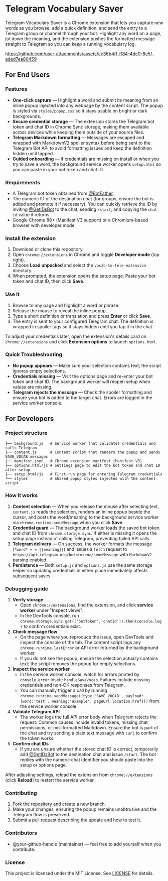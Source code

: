 # Telegram Vocabulary Saver

Telegram Vocabulary Saver is a Chrome extension that lets you capture new words as you browse, add a quick definition, and send the entry to a Telegram group or channel through your bot. Highlight any word on a page, jot down the meaning, and the extension pushes the formatted message straight to Telegram so you can keep a running vocabulary log.

https://github.com/user-attachments/assets/ce36b4ff-ff84-4dc0-8e5f-aded7ea80459

## For End Users

### Features

- **One-click capture** &mdash; Highlight a word and submit its meaning from an inline popup injected into any webpage by the content script. The popup is styled via `styles/popup.css` so it stays usable on bright or dark backgrounds.
- **Secure credential storage** &mdash; The extension stores the Telegram bot token and chat ID in Chrome Sync storage, making them available across devices while keeping them outside of your source files.
- **Telegram Markdown formatting** &mdash; Messages are escaped and wrapped with MarkdownV2 spoiler syntax before being sent to the Telegram Bot API to avoid formatting issues and keep the definition hidden until tapped.
- **Guided onboarding** &mdash; If credentials are missing on install or when you try to save a word, the background service worker opens `setup.html` so you can paste in your bot token and chat ID.

### Requirements

- A Telegram bot token obtained from [@BotFather](https://core.telegram.org/bots/features#botfather).
- The numeric ID of the destination chat (for groups, ensure the bot is added and promote it if necessary). You can quickly
  retrieve the ID by inviting [@GetIDsBot](https://t.me/getidsbot) to the chat, sending `/start`, and copying the `chat id`
  value it returns.
- Google Chrome 88+ (Manifest V3 support) or a Chromium-based browser with developer mode.

### Install the extension

1. Download or clone this repository.
2. Open `chrome://extensions` in Chrome and toggle **Developer mode** (top right).
3. Choose **Load unpacked** and select the `vocab-to-tele-extension` directory.
4. When prompted, the extension opens the setup page. Paste your bot token and chat ID, then click **Save**.

### Use it

1. Browse to any page and highlight a word or phrase.
2. Release the mouse to reveal the inline popup.
3. Type a short definition or translation and press **Enter** or click **Save**.
4. The entry is sent to your configured Telegram chat. The definition is wrapped in spoiler tags so it stays hidden until you tap it in the chat.

To adjust your credentials later, open the extension's details card on `chrome://extensions` and click **Extension options** to launch `options.html`.

### Quick Troubleshooting

- **No popup appears** &mdash; Make sure your selection contains text; the script ignores empty selections.
- **Credentials missing** &mdash; Visit the options page and re-enter your bot token and chat ID. The background worker will reopen setup when values are missing.
- **Telegram rejects the message** &mdash; Check the spoiler formatting and ensure your bot is added to the target chat. Errors are logged in the service worker console.

## For Developers

### Project structure

```
├── background.js   # Service worker that validates credentials and calls Telegram
├── content.js      # Content script that renders the popup and sends SAVE_VOCAB messages
├── manifest.json   # Chrome extension manifest (Manifest V3)
├── options.html/js # Settings page to edit the bot token and chat ID after setup
├── setup.html/js   # First-run page for entering Telegram credentials
└── styles          # Shared popup styles injected with the content script
```

### How it works

1. **Content selection** &mdash; When you release the mouse after selecting text, `content.js` reads the selection, renders an inline popup beside the cursor, and posts the word/meaning to the background service worker via `chrome.runtime.sendMessage` when you click **Save**.
2. **Credential guard** &mdash; The background worker loads the saved bot token and chat ID from `chrome.storage.sync`. If either is missing it opens the setup page instead of calling Telegram, preventing failed API calls.
3. **Telegram delivery** &mdash; On success, the worker formats the message (`*word* = = ||meaning||`) and issues a `fetch` request to `https://api.telegram.org/bot<token>/sendMessage` with `MarkdownV2` parsing enabled.
4. **Persistence** &mdash; Both `setup.js` and `options.js` use the same storage helper so updating credentials in either place immediately affects subsequent saves.

### Debugging guide

1. **Verify storage**
   - Open `chrome://extensions`, find the extension, and click **service worker** under "Inspect views".
   - In the DevTools console, run `chrome.storage.sync.get(['botToken','chatId']).then(console.log)` to confirm credentials exist.
2. **Check message flow**
   - On the page where you reproduce the issue, open DevTools and inspect the console of the tab. The content script logs any `chrome.runtime.lastError` or API error returned by the background worker.
   - If you do not see the popup, ensure the selection actually contains text; the script removes the popup for empty selections.
3. **Inspect the service worker**
   - In the service worker console, watch for errors printed by `console.error` inside `handleSaveVocab`. Failures include missing credentials and non-OK responses from Telegram.
   - You can manually trigger a call by running `chrome.runtime.sendMessage({type:'SAVE_VOCAB', payload:{word:'test', meaning:'example', pageUrl:location.href}})` from the service worker console.
4. **Validate Telegram API**
   - The worker logs the full API error body when Telegram rejects the request. Common causes include invalid tokens, missing chat permissions, or mis-formatted Markdown. Ensure the bot is part of the chat and try sending a plain text message with `curl` to confirm the token works.
5. **Confirm chat IDs**
   - If you are unsure whether the stored chat ID is correct, temporarily add [@GetIDsBot](https://t.me/getidsbot) to the destination chat and issue `/start`. The bot replies with the numeric chat identifier you should paste into the setup or options page.

After adjusting settings, reload the extension from `chrome://extensions` (click **Reload**) to restart the service worker.

### Contributing

1. Fork the repository and create a new branch.
2. Make your changes, ensuring the popup remains unobtrusive and the Telegram flow is preserved.
3. Submit a pull request describing the update and how to test it.

### Contributors

- @your-github-handle (maintainer) &mdash; feel free to add yourself when you contribute.

### License

This project is licensed under the MIT License. See [LICENSE](LICENSE) for details.
